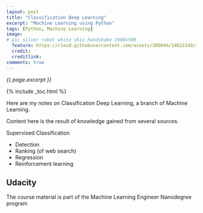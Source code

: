 ```yaml
---
layout: post
title: "Classification Deep Learning"
excerpt: "Machine Learning using Python"
tags: [Python, Machine Learning]
image:
# pic silver robot white skin handshake 1900x500
  feature: https://cloud.githubusercontent.com/assets/300046/14622149/306629f0-0585-11e6-961a-dc8f60dadbf6.jpg
  credit: 
  creditlink: 
comments: true
---
```

<i>{{ page.excerpt }}</i>

{% include _toc.html %}

Here are my notes on Classification Deep Learning, a branch of Machine Learning.

Content here is the result of knowledge gained from several sources.

Supervised Classification

   * Detection
   * Ranking (of web search)
   * Regression
   * Reinforcement learning

## Udacity

The course material is part of the Machine Learning Engineer Nanodegree program
